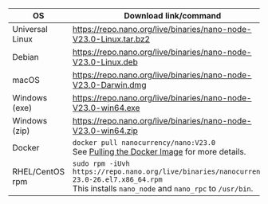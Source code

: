 | OS | Download link/command | Verification |
|----|---------------|-|
| Universal Linux | https://repo.nano.org/live/binaries/nano-node-V23.0-Linux.tar.bz2 | [SHA256 Checksum](https://repo.nano.org/live/binaries/nano-node-V23.0-Linux.tar.bz2.sha256) |
| Debian | https://repo.nano.org/live/binaries/nano-node-V23.0-Linux.deb | [SHA256 Checksum](https://repo.nano.org/live/binaries/nano-node-V23.0-Linux.deb.sha256) |
| macOS | https://repo.nano.org/live/binaries/nano-node-V23.0-Darwin.dmg | [SHA256 Checksum](https://s3.us-east-2.amazonaws.com/repo.nano.org/live/binaries/nano-node-V23.0-Darwin.dmg.sha256) |
| Windows (exe) | https://repo.nano.org/live/binaries/nano-node-V23.0-win64.exe | [SHA256 Checksum](https://repo.nano.org/live/binaries/nano-node-V23.0-win64.exe.sha256) |
| Windows (zip) | https://repo.nano.org/live/binaries/nano-node-V23.0-win64.zip | [SHA256 Checksum](https://repo.nano.org/live/binaries/nano-node-V23.0-win64.zip.sha256) |
| Docker | `docker pull nanocurrency/nano:V23.0`<br />See [Pulling the Docker Image](/running-a-node/node-setup/#pulling-the-docker-image) for more details. | |
| RHEL/CentOS rpm | `sudo rpm -iUvh https://repo.nano.org/live/binaries/nanocurrency-23.0-26.el7.x86_64.rpm`<br />This installs `nano_node` and `nano_rpc` to `/usr/bin`. | [SHA256 Checksum](https://repo.nano.org/live/binaries/nanocurrency-23.0-24.el7.x86_64.rpm.sha256) |
